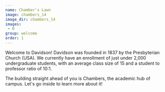 ```yaml
---
name: Chamber's Lawn
image: chambers_14
image_dir: chambers_14
images:
 - 0
group: welcome
order: 1
---
```


Welcome to Davidson! Davidson was founded in 1837 by the Presbyterian Church (USA). 
We currently have an enrollment of just under 2,000 undergraduate students, with an 
average class size of 15 and a student to professor ratio of 10:1. 

The building straight ahead of you is Chambers, the academic hub of campus. Let's go inside to learn more 
about it!